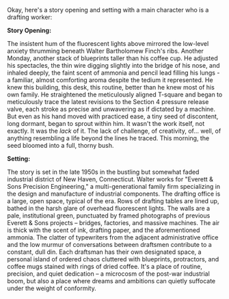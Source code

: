 Okay, here's a story opening and setting with a main character who is a drafting worker:

**Story Opening:**

The insistent hum of the fluorescent lights above mirrored the low-level anxiety thrumming beneath Walter Bartholomew Finch's ribs. Another Monday, another stack of blueprints taller than his coffee cup. He adjusted his spectacles, the thin wire digging slightly into the bridge of his nose, and inhaled deeply, the faint scent of ammonia and pencil lead filling his lungs - a familiar, almost comforting aroma despite the tedium it represented. He knew this building, this desk, this routine, better than he knew most of his own family. He straightened the meticulously aligned T-square and began to meticulously trace the latest revisions to the Section 4 pressure release valve, each stroke as precise and unwavering as if dictated by a machine. But even as his hand moved with practiced ease, a tiny seed of discontent, long dormant, began to sprout within him. It wasn't the work itself, not exactly. It was the *lack* of it. The lack of challenge, of creativity, of… well, of anything resembling a life beyond the lines he traced.
This morning, the seed bloomed into a full, thorny bush.

**Setting:**

The story is set in the late 1950s in the bustling but somewhat faded industrial district of New Haven, Connecticut. Walter works for "Everett & Sons Precision Engineering," a multi-generational family firm specializing in the design and manufacture of industrial components. The drafting office is a large, open space, typical of the era. Rows of drafting tables are lined up, bathed in the harsh glare of overhead fluorescent lights. The walls are a pale, institutional green, punctuated by framed photographs of previous Everett & Sons projects – bridges, factories, and massive machines. The air is thick with the scent of ink, drafting paper, and the aforementioned ammonia. The clatter of typewriters from the adjacent administrative office and the low murmur of conversations between draftsmen contribute to a constant, dull din. Each draftsman has their own designated space, a personal island of ordered chaos cluttered with blueprints, protractors, and coffee mugs stained with rings of dried coffee. It's a place of routine, precision, and quiet dedication – a microcosm of the post-war industrial boom, but also a place where dreams and ambitions can quietly suffocate under the weight of conformity.
